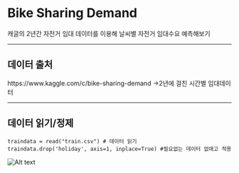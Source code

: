 <H1>Bike Sharing Demand </H1> 캐글의 2년간 자전거 임대 데이터를 이용해 날씨별 자전거 임대수요 예측해보기

<HR>

<H2>데이터 출처</H2>
https://www.kaggle.com/c/bike-sharing-demand
->2년에 걸친 시간별 임대데이터
  
<HR>
  
<H2>데이터 읽기/정제</H2>
<pre><code>traindata = read("train.csv") # 데이터 읽기
traindata.drop('holiday', axis=1, inplace=True) #필요없는 데이터 없애고 적용</code></pre>

![Alt text](C:\Users\05fai\Desktop\데이터.png)
